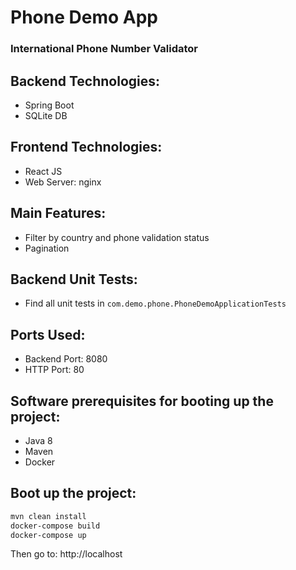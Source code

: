 # Phone Demo App
### International Phone Number Validator

## Backend Technologies:
- Spring Boot
- SQLite DB

## Frontend Technologies:
- React JS
- Web Server: nginx

## Main Features:
- Filter by country and phone validation status
- Pagination

## Backend Unit Tests:
- Find all unit tests in ```com.demo.phone.PhoneDemoApplicationTests```

## Ports Used: 
- Backend Port: 8080
- HTTP Port: 80

## Software prerequisites for booting up the project:
- Java 8
- Maven
- Docker

## Boot up the project:
```sh
mvn clean install
docker-compose build
docker-compose up
```
Then go to: http://localhost